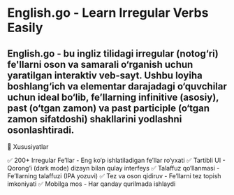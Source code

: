 # English.go - Learn Irregular Verbs Easily

## English.go - bu ingliz tilidagi irregular (notog‘ri) fe'llarni oson va samarali o‘rganish uchun yaratilgan interaktiv veb-sayt. Ushbu loyiha boshlang‘ich va elementar darajadagi o‘quvchilar uchun ideal bo‘lib, fe’llarning infinitive (asosiy), past (o‘tgan zamon) va past participle (o‘tgan zamon sifatdoshi) shakllarini yodlashni osonlashtiradi.

🚀 Xususiyatlar

✅ 200+ Irregular Fe’llar - Eng ko‘p ishlatiladigan fe’llar ro‘yxati
✅ Tartibli UI - Qorong‘i (dark mode) dizayn bilan qulay interfeys
✅ Talaffuz qo‘llanmasi - Fe’llarning talaffuzi (IPA yozuvi)
✅ Tez va oson qidiruv - Fe’llarni tez topish imkoniyati
✅ Mobilga mos - Har qanday qurilmada ishlaydi
